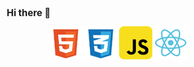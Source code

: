 ## Hi there 👋

<div align="center">
  <img src="logos/html.svg" alt="Logo HTML" width="75" height="75">
  <img src="logos/css.svg" alt="Logo HTML" width="75" height="75">
  <img src="logos/javascript.svg" alt="Logo HTML" width="75" height="75">
  <img src="logos/react.svg" alt="Logo HTML" width="75" height="75">
</div>
